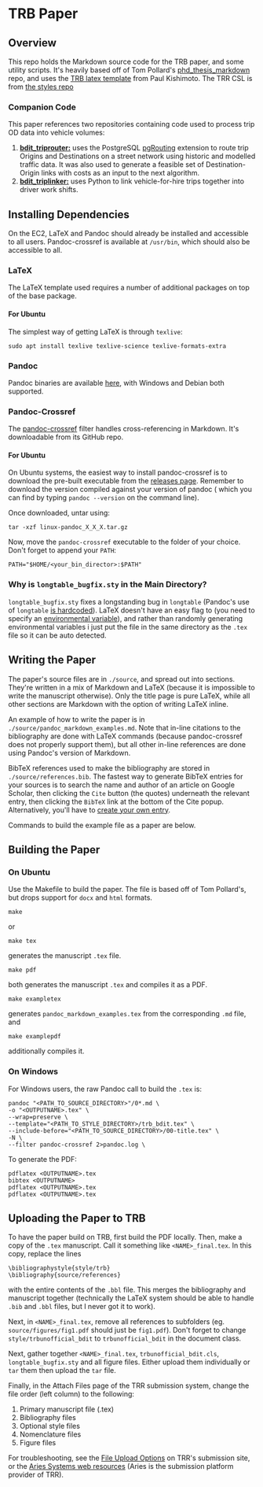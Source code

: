 # TRB Paper

## Overview

This repo holds the Markdown source code for the TRB paper, and some utility
scripts.  It's heavily based off of Tom Pollard's [phd_thesis_markdown](
https://github.com/tompollard/phd_thesis_markdown) repo, and uses the [TRB latex
template](https://github.com/khaeru/trb-latex) from Paul Kishimoto.  The TRR
CSL is from [the styles repo](https://github.com/citation-style-language/styles/blob/master/transportation-research-record.csl)

### Companion Code

This paper references two repositories containing code used to process trip OD data into vehicle volumes:

1. [**bdit_triprouter:**](https://github.com/CityofToronto/bdit_triprouter) 
uses the PostgreSQL [pgRouting](http://pgrouting.org/) extension to route trip
Origins and Destinations on a street network using historic and modelled traffic
data. It was also used to generate a feasible set of Destination-Origin links 
with costs as an input to the next algorithm.
2. [**bdit_triplinker:**](https://github.com/CityofToronto/bdit_triplinker) uses
Python to link vehicle-for-hire trips together into driver work shifts.


## Installing Dependencies

On the EC2, LaTeX and Pandoc should already be installed and accessible to all
users.  Pandoc-crossref is available at `/usr/bin`, which should also be
accessible to all.

### LaTeX

The LaTeX template used requires a number of additional packages on top of the
base package.

#### For Ubuntu

The simplest way of getting LaTeX is through `texlive`:

```
sudo apt install texlive texlive-science texlive-formats-extra
```

### Pandoc

Pandoc binaries are available [here](https://pandoc.org/installing.html), with
Windows and Debian both supported.

### Pandoc-Crossref

The [pandoc-crossref](https://github.com/lierdakil/pandoc-crossref) filter
handles cross-referencing in Markdown.  It's downloadable from its GitHub repo.

#### For Ubuntu

On Ubuntu systems, the easiest way to install pandoc-crossref is to download
the pre-built executable from the [releases page](https://github.com/lierdakil/pandoc-crossref/releases).
Remember to download the version compiled against your version of pandoc (
which you can find by typing `pandoc --version` on the command line).

Once downloaded, untar using:

```
tar -xzf linux-pandoc_X_X_X.tar.gz 
```

Now, move the `pandoc-crossref` executable to the folder of your choice.  Don't
forget to append your `PATH`:

```
PATH="$HOME/<your_bin_director>:$PATH"
```

### Why is `longtable_bugfix.sty` in the Main Directory?

`longtable_bugfix.sty` fixes a longstanding bug in `longtable` (Pandoc's use of
`longtable` [is hardcoded](https://groups.google.com/forum/#!topic/pandoc-discuss/znkTLPkekOg)).
LaTeX doesn't have an easy flag to (you need to specify an [environmental
variable](https://stackoverflow.com/questions/3936565/how-to-load-latex-sty-files-from-a-subdirectory)), and rather than randomly generating environmental variables i just put the
file in the same directory as the `.tex` file so it can be auto detected.

## Writing the Paper

The paper's source files are in `./source`, and spread out into sections.
They're written in a mix of Markdown and LaTeX (because it is impossible to
write the manuscript otherwise).  Only the title page is pure LaTeX, while
all other sections are Markdown with the option of writing LaTeX inline.

An example of how to write the paper is in `./source/pandoc_markdown_examples.md`.
Note that in-line citations to the bibliography are done with LaTeX commands
(because pandoc-crossref does not properly support them), but all other in-line
references are done using Pandoc's version of Markdown.

BibTeX references used to make the bibliography are stored in
`./source/references.bib`.  The fastest way to generate BibTeX entries for your
sources is to search the name and author of an article on Google Scholar, then
clicking the `Cite` button (the quotes) underneath the relevant entry, then
clicking the `BibTeX` link at the bottom of the Cite popup.  Alternatively,
you'll have to [create your own entry](https://nwalsh.com/tex/texhelp/bibtx-7.html).

Commands to build the example file as a paper are below.

## Building the Paper

### On Ubuntu

Use the Makefile to build the paper.  The file is based off of Tom Pollard's,
but drops support for `docx` and `html` formats.

```
make
```

or

```
make tex
```

generates the manuscript `.tex` file.

```
make pdf
```

both generates the manuscript `.tex` and compiles it as a PDF.

```
make exampletex
```

generates `pandoc_markdown_examples.tex` from the corresponding `.md` file, and

```
make examplepdf
```

additionally compiles it.

### On Windows

For Windows users, the raw Pandoc call to build the `.tex` is:

```
pandoc "<PATH_TO_SOURCE_DIRECTORY>"/0*.md \ 
-o "<OUTPUTNAME>.tex" \
--wrap=preserve \ 
--template="<PATH_TO_STYLE_DIRECTORY>/trb_bdit.tex" \
--include-before="<PATH_TO_SOURCE_DIRECTORY>/00-title.tex" \
-N \
--filter pandoc-crossref 2>pandoc.log \
```

To generate the PDF:

```
pdflatex <OUTPUTNAME>.tex
bibtex <OUTPUTNAME>
pdflatex <OUTPUTNAME>.tex
pdflatex <OUTPUTNAME>.tex
```

## Uploading the Paper to TRB

To have the paper build on TRB, first build the PDF locally. Then, make a copy
of the `.tex` manuscript.  Call it something like `<NAME>_final.tex`. In this
copy, replace the lines

```
\bibliographystyle{style/trb}
\bibliography{source/references}
```

with the entire contents of the `.bbl` file. This merges the bibliography and
manuscript together (technically the LaTeX system should be able to handle
`.bib` and `.bbl` files, but I never got it to work).

Next, in `<NAME>_final.tex`, remove all references to subfolders (eg.
`source/figures/fig1.pdf` should just be `fig1.pdf`).  Don't forget to change
`style/trbunofficial_bdit` to `trbunofficial_bdit` in the document class.

Next, gather together `<NAME>_final.tex`, `trbunofficial_bdit.cls`,
`longtable_bugfix.sty` and all figure files. Either upload them individually or
`tar` them then upload the `tar` file.

Finally, in the Attach Files page of the TRR submission system, change the file
order (left column) to the following:

1. Primary manuscript file (.tex)
2. Bibliography files
3. Optional style files
4. Nomenclature files
5. Figure files

For troubleshooting, see the [File Upload Options](https://www.editorialmanager.com/robohelp/16.0/index.htm#t=File_Upload_Options.htm)
on TRR's submission site, or the [Aries Systems web resources](https://www.ariessys.com/wp-content/uploads/EM_PM_LaTeX_Guide.pdf) (Aries is the submission platform provider of TRR).
